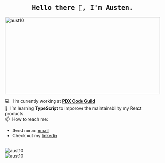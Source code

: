 <h2 align="center"><samp>Hello there 👋, I'm Austen.</samp></h2>
<img src="https://media.giphy.com/media/xT0BKf5jOc4AtmmNWw/giphy.gif" width="100%" height="250" alt="aust10" />

:computer: &nbsp; I’m currently working at **<a href="https://pdxcodeguild.com/">PDX Code Guild</a>**<br/>
🌱 &nbsp;I’m learning **TypeScript** to imporove the maintainability my React products.<br/>
📫 &nbsp;How to reach me:<br/> 
- Send me an [email](mailto:coteausten@gmail.com)
- Check out my [linkedin](https://www.linkedin.com/in/austen-cote/)

<br />
<img align="center" src="https://github-readme-stats.vercel.app/api?username=aust10&show_icons=true&count_private=true&theme=react" alt="aust10" />
<br />  
<img align="left" src="https://github-readme-stats.vercel.app/api/top-langs/?username=aust10&layout=compact&hide=html&theme=react" alt="aust10" />
